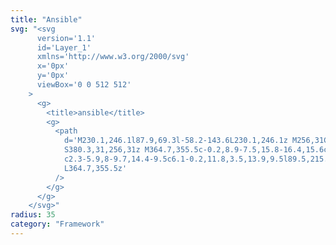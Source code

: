 ```yaml
---
title: "Ansible"
svg: "<svg
      version='1.1'
      id='Layer_1'
      xmlns='http://www.w3.org/2000/svg'
      x='0px'
      y='0px'
      viewBox='0 0 512 512'
    >
      <g>
        <title>ansible</title>
        <g>
          <path
            d='M230.1,246.1l87.9,69.3l-58.2-143.6L230.1,246.1z M256,31C131.7,31,31,131.7,31,256s100.7,225,225,225s225-100.7,225-225
			S380.3,31,256,31z M364.7,355.5c-0.2,8.9-7.5,15.8-16.4,15.6c-4.4,0-7.8-1.7-12.4-5.5l-116.1-93.8l-39,97.6h-33.7L245.5,133
			c2.3-5.9,8-9.7,14.4-9.5c6.1-0.2,11.8,3.5,13.9,9.5l89.5,215.5c0.8,2.1,1.5,4.4,1.5,6.5C364.7,355.2,364.7,355.2,364.7,355.5
			L364.7,355.5z'
          />
        </g>
      </g>
    </svg>"
radius: 35
category: "Framework"
---
```

